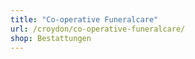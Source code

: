 ```yaml
---
title: "Co-operative Funeralcare"
url: /croydon/co-operative-funeralcare/
shop: Bestattungen
---
```

